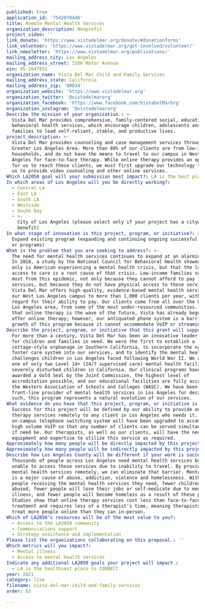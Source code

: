 ```yaml
---
published: true
application_id: '7542070446'
title: Remote Mental Health Services
organization_description: Nonprofit
project_video: ''
link_donate: 'https://www.vistadelmar.org/donate/#donationforms'
link_volunteer: 'https://www.vistadelmar.org/get-involved/volunteer/'
link_newsletter: 'https://www.vistadelmar.org/publications/'
mailing_address_city: Los Angeles
mailing_address_street: 3200 Motor Avenue
ein: 95-1647832
organization_name: Vista Del Mar Child and Family Services
mailing_address_state: California
mailing_address_zip: '90034'
organization_website: 'https://www.vistadelmar.org'
organization_twitter: '@vistadelmarorg'
organization_facebook: 'https://www.facebook.com/VistaDelMarOrg'
organization_instagram: '@vistadelmarorg'
Describe the mission of your organization.: >-
  Vista Del Mar provides comprehensive, family-centered social, educational, and
  behavioral health services, which encourage children, adolescents and their
  families to lead self-reliant, stable, and productive lives.
project_description: >-
  Vista Del Mar provides counseling and case management services throughout the
  Greater Los Angeles Area. More than 80% of our clients are from low-income
  households, and do not have the means to travel to our campus in West Los
  Angeles for face-to-face therapy. While online therapy provides an opportunity
  for us to reach these clients, we must first upgrade our technology to enable
  us to provide video counseling and other online services.
Which LA2050 goal will your submission most impact?: LA is the best place to LIVE
In which areas of Los Angeles will you be directly working?:
  - Central LA
  - East LA
  - South LA
  - Westside
  - South Bay
  - >-
    City of Los Angeles (please select only if your project has a citywide
    benefit)
In what stage of innovation is this project, program, or initiative?: >-
  Expand existing program (expanding and continuing ongoing successful projects
  or programs)
What is the problem that you are seeking to address?: >-
  The need for mental health services continues to expand at an alarming rate.
  In 2018, a study by the National Council for Behavioral Health showed that not
  only is American experiencing a mental health crisis, but that the lack of
  access to care is a root cause of that crisis. Low-income families suffer the
  most from this epidemic, not only because they cannot afford to pay for
  services, but because they do not have physical access to these services.
  Vista Del Mar offers high-quality, evidence-based mental health services on
  our West Los Angeles campus to more than 1,000 clients per year, without
  regard for their ability to pay. Our clients come from all over the Greater
  Los Angeles area, from some of the most under-resourced communities. Knowing
  that online therapy is the wave of the future, Vista has already begun to
  offer online therapy; however, our antiquated phone system is a barrier to the
  growth of this program because it cannot accommodate VoIP or streaming video.
Describe the project, program, or initiative that this grant will support to address the problem identified.: >-
  For more than a century, Vista Del Mar has been an innovative leader in caring
  for children and families in need. We were the first to establish a
  cottage-style orphanage in Southern California, to incorporate the nascent
  foster care system into our services, and to identify the mental health
  challenges children in Los Angeles faced following World War II. We also built
  one of only two Level 14+ (24/7 supervised care) mental health facilities for
  severely disturbed children in California. Our clinical programs have been
  awarded a Gold Seal by the Joint Commission, the highest level of
  accreditation possible, and our educational facilities are fully accredited by
  the Western Association of Schools and Colleges (WASC). We have been a major
  front-line provider of mental health services in Los Angeles for decades; as
  such, this program represents a natural evolution of our services.
What evidence do you have that this project, program, or initiative is or will be successful, and how will you define and measure success?: >-
  Success for this project will be defined by our ability to provide online
  therapy services remotely to any client in Los Angeles who needs it. Our
  on-campus telephone switching system will have been upgraded to accommodate
  high volume VoIP so that any number of clients can be served simultaneously,
  if need be. Our therapists, as well as our clients, will have the necessary
  equipment and expertise to utilize this service as required.
Approximately how many people will be directly impacted by this project, program, or initiative?: '1000'
Approximately how many people will be indirectly impacted by this project, program, or initiative?: '5000'
Describe how Los Angeles County will be different if your work is successful.: >-
  Thousands of people across Los Angeles need mental health services but are
  unable to access those services due to inability to travel. By providing
  mental health services remotely, we can eliminate that barrier. Mental health
  is a major cause of abuse, addiction, violence and homelessness. With more
  people receiving the mental health services they need, fewer children will be
  abused, fewer people will lose their jobs or self-medicate due to mental
  illness, and fewer people will become homeless as a result of these problems.
  Studies show that online therapy services cost less than face-to-face
  treatment and requires less of a therapist's time, meaning therapists can
  treat more people online than they can in-person.
Which of LA2050’s resources will be of the most value to you?:
  - Access to the LA2050 community
  - Communications support
  - Strategy assistance and implementation
Please list the organizations collaborating on this proposal.: ''
Which metrics will you impact?:
  - Mental illness
  - Access to mental health services
Indicate any additional LA2050 goals your project will impact.:
  - LA is the healthiest place to CONNECT
year: 2021
category: live
filename: vista-del-mar-child-and-family-services
order: 63

---
```

